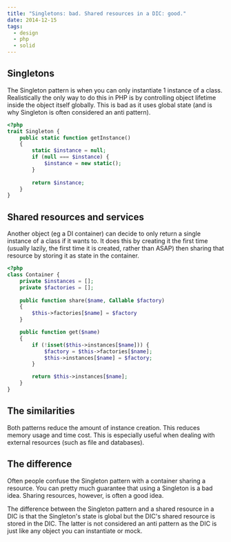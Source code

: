 ```yaml
---
title: "Singletons: bad. Shared resources in a DIC: good."
date: 2014-12-15
tags:
  - design
  - php
  - solid
---
```


## Singletons

The Singleton pattern is when you can only instantiate 1 instance of a class. Realistically the only way to do this in PHP is by controlling object lifetime inside the object itself globally. This is bad as it uses global state (and is why Singleton is often considered an anti pattern).

```php
<?php
trait Singleton {
    public static function getInstance()
    {
        static $instance = null;
        if (null === $instance) {
            $instance = new static();
        }
  
        return $instance;
    }
}
```


## Shared resources and services

Another object (eg a DI container) can decide to only return a single instance of a class if it wants to. It does this by creating it the first time (usually lazily, the first time it is created, rather than ASAP) then sharing that resource by storing it as state in the container.

```php
<?php
class Container {
    private $instances = [];
    private $factories = [];
    
    public function share($name, Callable $factory)
    {
        $this->factories[$name] = $factory
    }

    public function get($name)
    {
        if (!isset($this->instances[$name])) {
            $factory = $this->factories[$name];
            $this->instances[$name] = $factory;
        }

        return $this->instances[$name];
    }
}
```


## The similarities

Both patterns reduce the amount of instance creation. This reduces memory usage and time cost. This is especially useful when dealing with external resources (such as file and databases).

## The difference

Often people confuse the Singleton pattern with a container sharing a resource. You can pretty much guarantee that using a Singleton is a bad idea. Sharing resources, however, is often a good idea.

The difference between the Singleton pattern and a shared resource in a DIC is that the Singleton's state is global but the DIC's shared resource is stored in the DIC. The latter is not considered an anti pattern as the DIC is just like any object you can instantiate or mock.
